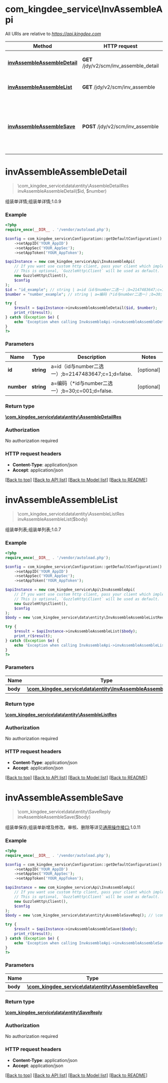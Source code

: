 # com_kingdee_service\InvAssembleApi

All URIs are relative to *https://api.kingdee.com*

Method | HTTP request | Description
------------- | ------------- | -------------
[**invAssembleAssembleDetail**](InvAssembleApi.md#invAssembleAssembleDetail) | **GET** /jdy/v2/scm/inv_assemble_detail | 组装单详情;组装单详情;1.0.9
[**invAssembleAssembleList**](InvAssembleApi.md#invAssembleAssembleList) | **GET** /jdy/v2/scm/inv_assemble | 组装单列表;组装单列表;1.0.7
[**invAssembleAssembleSave**](InvAssembleApi.md#invAssembleAssembleSave) | **POST** /jdy/v2/scm/inv_assemble | 组装单保存;组装单新增及修改。审核、删除等详见[通用操作接口](https://open.jdy.com/#/files/api/detail?index&#x3D;2&amp;categrayId&#x3D;3cc8ee9a663e11eda5c84b5d383a2b93&amp;id&#x3D;9e804b8c712511eda0b39f724d124b07);1.0.11


# **invAssembleAssembleDetail**
> \com_kingdee_service\data\entity\AssembleDetailRes invAssembleAssembleDetail($id, $number)

组装单详情;组装单详情;1.0.9

### Example
```php
<?php
require_once(__DIR__ . '/vendor/autoload.php');

$config = com_kingdee_service\Configuration::getDefaultConfiguration()
    ->setAppID('YOUR_AppID')
    ->setAppSec('YOUR_AppSec');
    ->setAppToken('YOUR_AppToken');

$apiInstance = new com_kingdee_service\Api\InvAssembleApi(
    // If you want use custom http client, pass your client which implements `GuzzleHttp\ClientInterface`.
    // This is optional, `GuzzleHttp\Client` will be used as default.
    new GuzzleHttp\Client(),
    $config
);
$id = "id_example"; // string | a=id（id与number二选一）;b=2147483647;c=1;d=false.
$number = "number_example"; // string | a=编码（*id与number二选一）;b=30;c=001;d=false.

try {
    $result = $apiInstance->invAssembleAssembleDetail($id, $number);
    print_r($result);
} catch (Exception $e) {
    echo 'Exception when calling InvAssembleApi->invAssembleAssembleDetail: ', $e->getMessage(), PHP_EOL;
}
?>
```

### Parameters

Name | Type | Description  | Notes
------------- | ------------- | ------------- | -------------
 **id** | **string**| a&#x3D;id（id与number二选一）;b&#x3D;2147483647;c&#x3D;1;d&#x3D;false. | [optional]
 **number** | **string**| a&#x3D;编码（*id与number二选一）;b&#x3D;30;c&#x3D;001;d&#x3D;false. | [optional]

### Return type

[**\com_kingdee_service\data\entity\AssembleDetailRes**](../Model/AssembleDetailRes.md)

### Authorization

No authorization required

### HTTP request headers

 - **Content-Type**: application/json
 - **Accept**: application/json

[[Back to top]](#) [[Back to API list]](../../README.md#documentation-for-api-endpoints) [[Back to Model list]](../../README.md#documentation-for-models) [[Back to README]](../../README.md)

# **invAssembleAssembleList**
> \com_kingdee_service\data\entity\AssembleListRes invAssembleAssembleList($body)

组装单列表;组装单列表;1.0.7

### Example
```php
<?php
require_once(__DIR__ . '/vendor/autoload.php');

$config = com_kingdee_service\Configuration::getDefaultConfiguration()
    ->setAppID('YOUR_AppID')
    ->setAppSec('YOUR_AppSec');
    ->setAppToken('YOUR_AppToken');

$apiInstance = new com_kingdee_service\Api\InvAssembleApi(
    // If you want use custom http client, pass your client which implements `GuzzleHttp\ClientInterface`.
    // This is optional, `GuzzleHttp\Client` will be used as default.
    new GuzzleHttp\Client(),
    $config
);
$body = new \com_kingdee_service\data\entity\InvAssembleAssembleListReq(); // \com_kingdee_service\data\entity\InvAssembleAssembleListReq | 

try {
    $result = $apiInstance->invAssembleAssembleList($body);
    print_r($result);
} catch (Exception $e) {
    echo 'Exception when calling InvAssembleApi->invAssembleAssembleList: ', $e->getMessage(), PHP_EOL;
}
?>
```

### Parameters

Name | Type | Description  | Notes
------------- | ------------- | ------------- | -------------
 **body** | [**\com_kingdee_service\data\entity\InvAssembleAssembleListReq**](../Model/InvAssembleAssembleListReq.md)|  | [optional]

### Return type

[**\com_kingdee_service\data\entity\AssembleListRes**](../Model/AssembleListRes.md)

### Authorization

No authorization required

### HTTP request headers

 - **Content-Type**: application/json
 - **Accept**: application/json

[[Back to top]](#) [[Back to API list]](../../README.md#documentation-for-api-endpoints) [[Back to Model list]](../../README.md#documentation-for-models) [[Back to README]](../../README.md)

# **invAssembleAssembleSave**
> \com_kingdee_service\data\entity\SaveReply invAssembleAssembleSave($body)

组装单保存;组装单新增及修改。审核、删除等详见[通用操作接口](https://open.jdy.com/#/files/api/detail?index=2&categrayId=3cc8ee9a663e11eda5c84b5d383a2b93&id=9e804b8c712511eda0b39f724d124b07);1.0.11

### Example
```php
<?php
require_once(__DIR__ . '/vendor/autoload.php');

$config = com_kingdee_service\Configuration::getDefaultConfiguration()
    ->setAppID('YOUR_AppID')
    ->setAppSec('YOUR_AppSec');
    ->setAppToken('YOUR_AppToken');

$apiInstance = new com_kingdee_service\Api\InvAssembleApi(
    // If you want use custom http client, pass your client which implements `GuzzleHttp\ClientInterface`.
    // This is optional, `GuzzleHttp\Client` will be used as default.
    new GuzzleHttp\Client(),
    $config
);
$body = new \com_kingdee_service\data\entity\AssembleSaveReq(); // \com_kingdee_service\data\entity\AssembleSaveReq | 

try {
    $result = $apiInstance->invAssembleAssembleSave($body);
    print_r($result);
} catch (Exception $e) {
    echo 'Exception when calling InvAssembleApi->invAssembleAssembleSave: ', $e->getMessage(), PHP_EOL;
}
?>
```

### Parameters

Name | Type | Description  | Notes
------------- | ------------- | ------------- | -------------
 **body** | [**\com_kingdee_service\data\entity\AssembleSaveReq**](../Model/AssembleSaveReq.md)|  |

### Return type

[**\com_kingdee_service\data\entity\SaveReply**](../Model/SaveReply.md)

### Authorization

No authorization required

### HTTP request headers

 - **Content-Type**: application/json
 - **Accept**: application/json

[[Back to top]](#) [[Back to API list]](../../README.md#documentation-for-api-endpoints) [[Back to Model list]](../../README.md#documentation-for-models) [[Back to README]](../../README.md)

